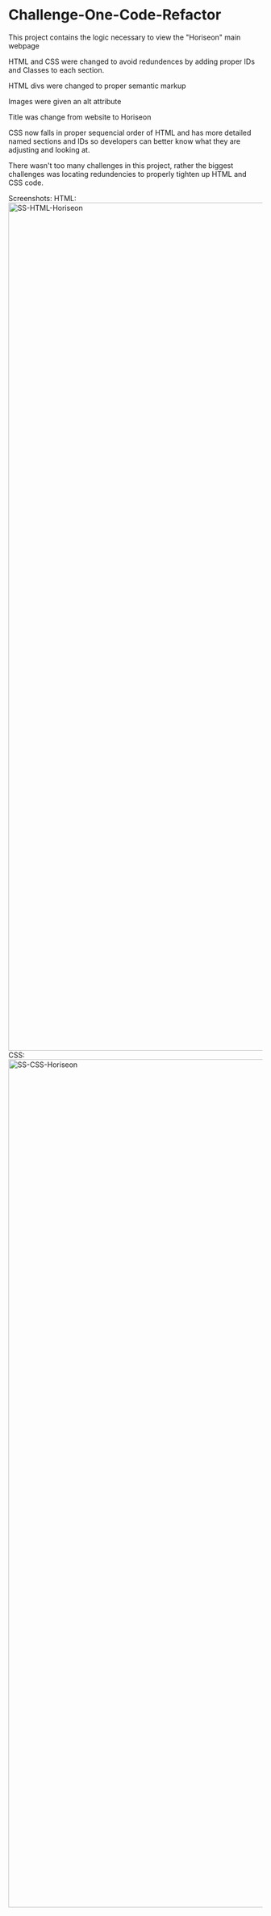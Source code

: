 # Challenge-One-Code-Refactor

This project contains the logic necessary to view the "Horiseon" main webpage

HTML and CSS were changed to avoid redundences by adding proper IDs and Classes to each section.

HTML divs were changed to proper semantic markup

Images were given an alt attribute

Title was change from website to Horiseon

CSS now falls in proper sequencial order of HTML and has more detailed named sections and IDs so developers can better know what they are adjusting and looking at.

There wasn't too many challenges in this project, rather the biggest challenges was locating redundencies to properly tighten up HTML and CSS code.

Screenshots:
HTML:
<img width="1680" alt="SS-HTML-Horiseon" src="https://user-images.githubusercontent.com/87788050/133144086-ce4fb631-6912-461f-87f5-dd01ac42815b.png">
CSS:
<img width="1680" alt="SS-CSS-Horiseon" src="https://user-images.githubusercontent.com/87788050/133144238-6e4cea8b-c7a3-4beb-8748-65743a97abfb.png">
